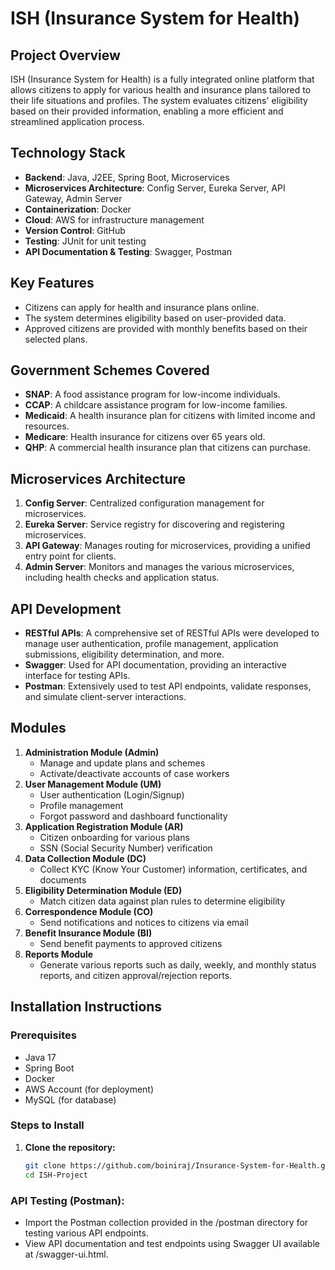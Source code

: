 # ISH (Insurance System for Health)

## Project Overview
ISH (Insurance System for Health) is a fully integrated online platform that allows citizens to apply for various health and insurance plans tailored to their life situations and profiles. The system evaluates citizens' eligibility based on their provided information, enabling a more efficient and streamlined application process.

## Technology Stack
- **Backend**: Java, J2EE, Spring Boot, Microservices
- **Microservices Architecture**: Config Server, Eureka Server, API Gateway, Admin Server
- **Containerization**: Docker
- **Cloud**: AWS for infrastructure management
- **Version Control**: GitHub
- **Testing**: JUnit for unit testing
- **API Documentation & Testing**: Swagger, Postman

## Key Features
- Citizens can apply for health and insurance plans online.
- The system determines eligibility based on user-provided data.
- Approved citizens are provided with monthly benefits based on their selected plans.

## Government Schemes Covered
- **SNAP**: A food assistance program for low-income individuals.
- **CCAP**: A childcare assistance program for low-income families.
- **Medicaid**: A health insurance plan for citizens with limited income and resources.
- **Medicare**: Health insurance for citizens over 65 years old.
- **QHP**: A commercial health insurance plan that citizens can purchase.

## Microservices Architecture
1. **Config Server**: Centralized configuration management for microservices.
2. **Eureka Server**: Service registry for discovering and registering microservices.
3. **API Gateway**: Manages routing for microservices, providing a unified entry point for clients.
4. **Admin Server**: Monitors and manages the various microservices, including health checks and application status.

## API Development
- **RESTful APIs**: A comprehensive set of RESTful APIs were developed to manage user authentication, profile management, application submissions, eligibility determination, and more.
- **Swagger**: Used for API documentation, providing an interactive interface for testing APIs.
- **Postman**: Extensively used to test API endpoints, validate responses, and simulate client-server interactions.


## Modules
1. **Administration Module (Admin)**
   - Manage and update plans and schemes
   - Activate/deactivate accounts of case workers
2. **User Management Module (UM)**
   - User authentication (Login/Signup)
   - Profile management
   - Forgot password and dashboard functionality
3. **Application Registration Module (AR)**
   - Citizen onboarding for various plans
   - SSN (Social Security Number) verification
4. **Data Collection Module (DC)**
   - Collect KYC (Know Your Customer) information, certificates, and documents
5. **Eligibility Determination Module (ED)**
   - Match citizen data against plan rules to determine eligibility
6. **Correspondence Module (CO)**
   - Send notifications and notices to citizens via email
7. **Benefit Insurance Module (BI)**
   - Send benefit payments to approved citizens
8. **Reports Module**
   - Generate various reports such as daily, weekly, and monthly status reports, and citizen approval/rejection reports.

## Installation Instructions

### Prerequisites
- Java 17
- Spring Boot
- Docker
- AWS Account (for deployment)
- MySQL (for database)

### Steps to Install

1. **Clone the repository:**
   ```bash
   git clone https://github.com/boiniraj/Insurance-System-for-Health.git
   cd ISH-Project
### API Testing (Postman):
- Import the Postman collection provided in the /postman directory for testing various API endpoints.
- View API documentation and test endpoints using Swagger UI available at /swagger-ui.html.
